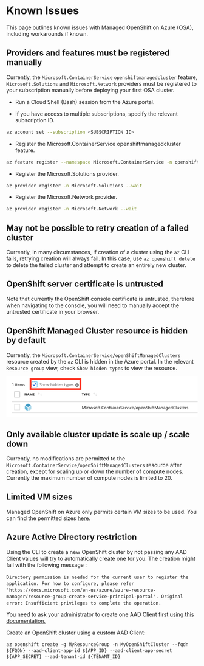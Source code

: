 # Known Issues

This page outlines known issues with Managed OpenShift on Azure (OSA), including
workarounds if known.

## Providers and features must be registered manually

Currently, the `Microsoft.ContainerService` `openshiftmanagedcluster` feature, `Microsoft.Solutions` and `Microsoft.Network` providers must be registered to your subscription manually before deploying your first OSA cluster.

- Run a Cloud Shell (Bash) session from the Azure portal.

- If you have access to multiple subscriptions, specify the relevant
  subscription ID.

```bash
az account set --subscription <SUBSCRIPTION ID>
```

- Register the Microsoft.ContainerService openshiftmanagedcluster feature.

```bash
az feature register --namespace Microsoft.ContainerService -n openshiftmanagedcluster
```

- Register the Microsoft.Solutions provider.

```bash
az provider register -n Microsoft.Solutions --wait
```

- Register the Microsoft.Network provider.

```bash
az provider register -n Microsoft.Network --wait
```

## May not be possible to retry creation of a failed cluster

Currently, in many circumstances, if creation of a cluster using the `az` CLI
fails, retrying creation will always fail. In this case, use `az openshift delete` to delete the failed cluster and attempt to create an entirely new
cluster.

## OpenShift server certificate is untrusted

Note that currently the OpenShift console certificate is untrusted, therefore
when navigating to the console, you will need to manually accept the untrusted
certificate in your browser.

## OpenShift Managed Cluster resource is hidden by default

Currently, the `Microsoft.ContainerService/openShiftManagedClusters` resource
created by the `az` CLI is hidden in the Azure portal. In the relevant
`Resource group` view, check `Show hidden types` to view the resource.

![Hidden Type](./media/OSA_Portal_HiddenType.png)

## Only available cluster update is scale up / scale down

Currently, no modifications are permitted to the
`Microsoft.ContainerService/openShiftManagedClusters` resource after creation,
except for scaling up or down the number of compute nodes. Currently the
maximum number of compute nodes is limited to 20.

## Limited VM sizes

Managed OpenShift on Azure only permits certain VM sizes to be used. You can
find the permitted sizes [here](./supported-resources.md#azure--vm-sizes).

## Azure Active Directory restriction

Using the CLI to create a new OpenShift cluster by not passing any AAD Client values will try to automatically create one for you. The creation might fail with the following message :

`Directory permission is needed for the current user to register the application. For how to configure, please refer 'https://docs.microsoft.com/en-us/azure/azure-resource-manager/resource-group-create-service-principal-portal'. Original error: Insufficient privileges to complete the operation.`

You need to ask your administrator to create one AAD Client first [using this documentation.](./aas-application-configuration.md)

Create an OpenShift cluster using a custom AAD Client:

```
az openshift create -g MyResourceGroup -n MyOpenShiftCluster --fqdn ${FQDN} --aad-client-app-id ${APP_ID} --aad-client-app-secret ${APP_SECRET} --aad-tenant-id ${TENANT_ID}
```
